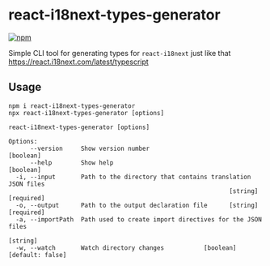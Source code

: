 # react-i18next-types-generator

[![npm](https://img.shields.io/npm/v/react-i18next-types-generator.svg)](https://www.npmjs.com/package/react-i18next-types-generator)

Simple CLI tool for generating types for `react-i18next` just like that https://react.i18next.com/latest/typescript

## Usage

```console
npm i react-i18next-types-generator
npx react-i18next-types-generator [options]
```

```console
react-i18next-types-generator [options]

Options:
      --version     Show version number                                [boolean]
      --help        Show help                                          [boolean]
  -i, --input       Path to the directory that contains translation JSON files
                                                             [string] [required]
  -o, --output      Path to the output declaration file      [string] [required]
  -a, --importPath  Path used to create import directives for the JSON files
                                                                        [string]
  -w, --watch       Watch directory changes           [boolean] [default: false]
```
